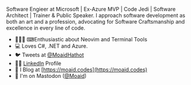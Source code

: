 Software Engieer at Microsoft | Ex-Azure MVP | Code Jedi | Software Architect | Trainer & Public Speaker.
I approach software development as both an art and a profession, advocating for Software Craftsmanship and excellence in every line of code.

 - 🧑🏻‍💻 ⌨Enthusiastic about Neovim and Terminal Tools
 - 💻 Loves C#, .NET and Azure.
 - 🐦 Tweets at [@MoaidHathot](https://twitter.com/MoaidHathot)
 - 🧑🏻 [LinkedIn](https://www.linkedin.com/in/moaid-hathot/) Profile
 - 📝 I Blog at [https://moaid.codes](https://moaid.codes)
 - 💬 I'm on Mastodon (<a rel="me" href="https://hachyderm.io/@moaid">@Moaid</a>)
